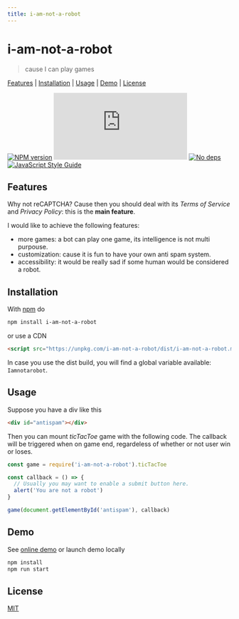 ```yaml
---
title: i-am-not-a-robot
---
```

# i-am-not-a-robot

> cause I can play games

[Features](#features) |
[Installation](#installation) |
[Usage](#usage) |
[Demo](#demo) |
[License](#license)

[![NPM version](https://badge.fury.io/js/i-am-not-a-robot.svg)](http://badge.fury.io/js/i-am-not-a-robot)
[![Badge size](https://badge-size.herokuapp.com/fibo/i-am-not-a-robot/master/dist/i-am-not-a-robot.min.js)](https://github.com/fibo/i-am-not-a-robot/blob/master/dist/i-am-not-a-robot.min.js)
[![No deps](https://img.shields.io/badge/dependencies-none-green.svg)](https://github.com/fibo/i-am-not-a-robot)
[![JavaScript Style Guide](https://img.shields.io/badge/code_style-standard-brightgreen.svg)](https://standardjs.com)

## Features

Why not reCAPTCHA? Cause then you should deal with its *Terms of Service*
and *Privacy Policy*: this is the **main feature**.

I would like to achieve the following features:

* more games: a bot can play one game, its intelligence is not multi purpouse.
* customization: cause it is fun to have your own anti spam system.
* accessibility: it would be really sad if some human would be considered a robot.

## Installation

With [npm](https://npmjs.org/) do

```bash
npm install i-am-not-a-robot
```

or use a CDN

```html
<script src="https://unpkg.com/i-am-not-a-robot/dist/i-am-not-a-robot.min.js"></script>
```

In case you use the dist build, you will find a global variable available: `Iamnotarobot`.

## Usage

Suppose you have a div like this

```html
<div id="antispam"></div>
```

Then you can mount *ticTacToe* game with the following code. The callback
will be triggered when on game end, regardeless of whether or not user
win or loses.

```javascript
const game = require('i-am-not-a-robot').ticTacToe

const callback = () => {
  // Usually you may want to enable a submit button here.
  alert('You are not a robot')
}

game(document.getElementById('antispam'), callback)
```

## Demo

See [online demo](http://g14n.info/i-am-not-a-robot/demo.html)
or launch demo locally

```bash
npm install
npm run start
```

## License

[MIT](http://g14n.info/mit-license/)

